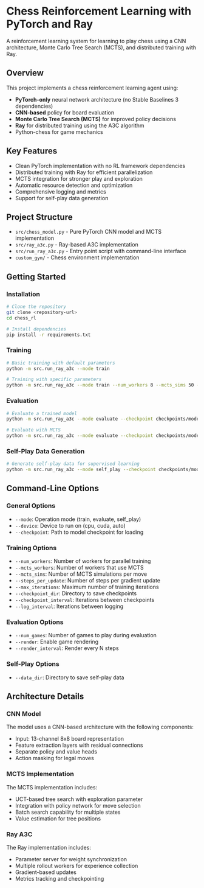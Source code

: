 # Chess Reinforcement Learning with PyTorch and Ray

A reinforcement learning system for learning to play chess using a CNN architecture, Monte Carlo Tree Search (MCTS), and distributed training with Ray.

## Overview

This project implements a chess reinforcement learning agent using:

- **PyTorch-only** neural network architecture (no Stable Baselines 3 dependencies)
- **CNN-based** policy for board evaluation
- **Monte Carlo Tree Search (MCTS)** for improved policy decisions
- **Ray** for distributed training using the A3C algorithm
- Python-chess for game mechanics

## Key Features

- Clean PyTorch implementation with no RL framework dependencies
- Distributed training with Ray for efficient parallelization
- MCTS integration for stronger play and exploration
- Automatic resource detection and optimization
- Comprehensive logging and metrics
- Support for self-play data generation

## Project Structure

- `src/chess_model.py` - Pure PyTorch CNN model and MCTS implementation
- `src/ray_a3c.py` - Ray-based A3C implementation
- `src/run_ray_a3c.py` - Entry point script with command-line interface
- `custom_gym/` - Chess environment implementation

## Getting Started

### Installation

```bash
# Clone the repository
git clone <repository-url>
cd chess_rl

# Install dependencies
pip install -r requirements.txt
```

### Training

```bash
# Basic training with default parameters
python -m src.run_ray_a3c --mode train

# Training with specific parameters
python -m src.run_ray_a3c --mode train --num_workers 8 --mcts_sims 50 --mcts_workers 2 --device cuda
```

### Evaluation

```bash
# Evaluate a trained model
python -m src.run_ray_a3c --mode evaluate --checkpoint checkpoints/model_final.pt --num_games 20 --render

# Evaluate with MCTS
python -m src.run_ray_a3c --mode evaluate --checkpoint checkpoints/model_final.pt --mcts_sims 100
```

### Self-Play Data Generation

```bash
# Generate self-play data for supervised learning
python -m src.run_ray_a3c --mode self_play --checkpoint checkpoints/model_final.pt --num_games 50
```

## Command-Line Options

### General Options
- `--mode`: Operation mode (train, evaluate, self_play)
- `--device`: Device to run on (cpu, cuda, auto)
- `--checkpoint`: Path to model checkpoint for loading

### Training Options
- `--num_workers`: Number of workers for parallel training
- `--mcts_workers`: Number of workers that use MCTS
- `--mcts_sims`: Number of MCTS simulations per move
- `--steps_per_update`: Number of steps per gradient update
- `--max_iterations`: Maximum number of training iterations
- `--checkpoint_dir`: Directory to save checkpoints
- `--checkpoint_interval`: Iterations between checkpoints
- `--log_interval`: Iterations between logging

### Evaluation Options
- `--num_games`: Number of games to play during evaluation
- `--render`: Enable game rendering
- `--render_interval`: Render every N steps

### Self-Play Options
- `--data_dir`: Directory to save self-play data

## Architecture Details

### CNN Model

The model uses a CNN-based architecture with the following components:
- Input: 13-channel 8x8 board representation
- Feature extraction layers with residual connections
- Separate policy and value heads
- Action masking for legal moves

### MCTS Implementation

The MCTS implementation includes:
- UCT-based tree search with exploration parameter
- Integration with policy network for move selection
- Batch search capability for multiple states
- Value estimation for tree positions

### Ray A3C

The Ray implementation includes:
- Parameter server for weight synchronization
- Multiple rollout workers for experience collection
- Gradient-based updates
- Metrics tracking and checkpointing
